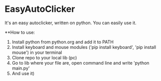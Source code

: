 # EasyAutoClicker
It's an easy autoclicker, written on python. You can easily use it.

**How to use:
1. Install python from python.org and add it to PATH
2. Install keyboard and mouse modules ('pip install keyboard', 'pip install mouse') in your terminal
3. Clone repo to your local lib (pc)
4. Go to lib where your file are, open command line and write 'python main.py'
5. And use it)
